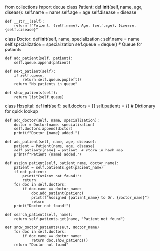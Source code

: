 from collections import deque
class Patient:
    def __init__(self, name, age, disease):
        self.name = name
        self.age = age
        self.disease = disease

    def __str__(self):
        return f"Patient: {self.name}, Age: {self.age}, Disease: {self.disease}"
class Doctor:
    def __init__(self, name, specialization):
        self.name = name
        self.specialization = specialization
        self.queue = deque()  # Queue for patients

    def add_patient(self, patient):
        self.queue.append(patient)

    def next_patient(self):
        if self.queue:
            return self.queue.popleft()
        return "No patients in queue"

    def show_patients(self):
        return list(self.queue)
class Hospital:
    def __init__(self):
        self.doctors = []
        self.patients = {}  # Dictionary for quick lookup

    def add_doctor(self, name, specialization):
        doctor = Doctor(name, specialization)
        self.doctors.append(doctor)
        print(f"Doctor {name} added.")

    def add_patient(self, name, age, disease):
        patient = Patient(name, age, disease)
        self.patients[name] = patient  # store in hash map
        print(f"Patient {name} added.")

    def assign_patient(self, patient_name, doctor_name):
        patient = self.patients.get(patient_name)
        if not patient:
            print("Patient not found!")
            return
        for doc in self.doctors:
            if doc.name == doctor_name:
                doc.add_patient(patient)
                print(f"Assigned {patient_name} to Dr. {doctor_name}")
                return
        print("Doctor not found!")

    def search_patient(self, name):
        return self.patients.get(name, "Patient not found")

    def show_doctor_patients(self, doctor_name):
        for doc in self.doctors:
            if doc.name == doctor_name:
                return doc.show_patients()
        return "Doctor not found"
